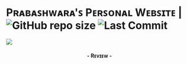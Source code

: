 # Pʀᴀʙᴀꜱʜᴡᴀʀᴀ'ꜱ Pᴇʀꜱᴏɴᴀʟ Wᴇʙꜱɪᴛᴇ | ![GitHub repo size](https://img.shields.io/github/repo-size/https://github.com/PrabashwaraR/PrabashwaraR.github.io?label=Repo%20Size) ![Last Commit](https://img.shields.io/github/last-commit/https://github.com/PrabashwaraR/PrabashwaraR.github.io?color=red&label=Last%20commit&logo=damantha&logoColor=green)

<img src="https://telegra.ph/file/2d9f225be67a09c526f46.png">
<h4 align="center">- Rᴇᴠɪᴇᴡ -<h4>
  
#
